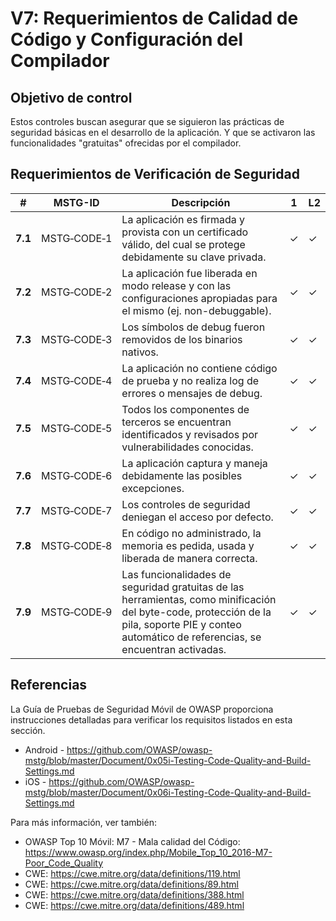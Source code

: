 # V7: Requerimientos de Calidad de Código y Configuración del Compilador

## Objetivo de control

Estos controles buscan asegurar que se siguieron las prácticas de seguridad básicas en el desarrollo de la aplicación. Y que se activaron las funcionalidades "gratuitas" ofrecidas por el compilador.

## Requerimientos de Verificación de Seguridad

| # | MSTG-ID | Descripción |1 | L2 |
| --- | --- | --- | --- | --- |
| **7.1** | MSTG‑CODE‑1 | La aplicación es firmada y provista con un certificado válido, del cual se protege debidamente su clave privada. | ✓ | ✓ |
| **7.2** | MSTG‑CODE‑2 | La aplicación fue liberada en modo release y con las configuraciones apropiadas para el mismo (ej. non-debuggable). | ✓ | ✓ |
| **7.3** | MSTG‑CODE‑3 | Los símbolos de debug fueron removidos de los binarios nativos. | ✓ | ✓ |
| **7.4** | MSTG‑CODE‑4 | La aplicación no contiene código de prueba y no realiza log de errores o mensajes de debug. | ✓ | ✓ |
| **7.5** | MSTG‑CODE‑5 | Todos los componentes de terceros se encuentran identificados y revisados por vulnerabilidades conocidas. | ✓ | ✓ |
| **7.6** | MSTG‑CODE‑6 | La aplicación captura y maneja debidamente las posibles excepciones. | ✓ | ✓ |
| **7.7** | MSTG‑CODE‑7 | Los controles de seguridad deniegan el acceso por defecto. | ✓ | ✓ |
| **7.8** | MSTG‑CODE‑8 | En código no administrado, la memoria es pedida, usada y liberada de manera correcta. | ✓ | ✓ |
| **7.9** | MSTG‑CODE‑9 | Las funcionalidades de seguridad gratuitas de las herramientas, como minificación del byte-code, protección de la pila, soporte PIE y conteo automático de referencias, se encuentran activadas. | ✓ | ✓ |

<div style="page-break-after: always;"></div>

## Referencias

La Guía de Pruebas de Seguridad Móvil de OWASP proporciona instrucciones detalladas para verificar los requisitos listados en esta sección.

- Android - <https://github.com/OWASP/owasp-mstg/blob/master/Document/0x05i-Testing-Code-Quality-and-Build-Settings.md>
- iOS - <https://github.com/OWASP/owasp-mstg/blob/master/Document/0x06i-Testing-Code-Quality-and-Build-Settings.md>

Para más información, ver también:

- OWASP Top 10 Móvil: M7 - Mala calidad del Código: <https://www.owasp.org/index.php/Mobile_Top_10_2016-M7-Poor_Code_Quality>
- CWE: <https://cwe.mitre.org/data/definitions/119.html>
- CWE: <https://cwe.mitre.org/data/definitions/89.html>
- CWE: <https://cwe.mitre.org/data/definitions/388.html>
- CWE: <https://cwe.mitre.org/data/definitions/489.html>
